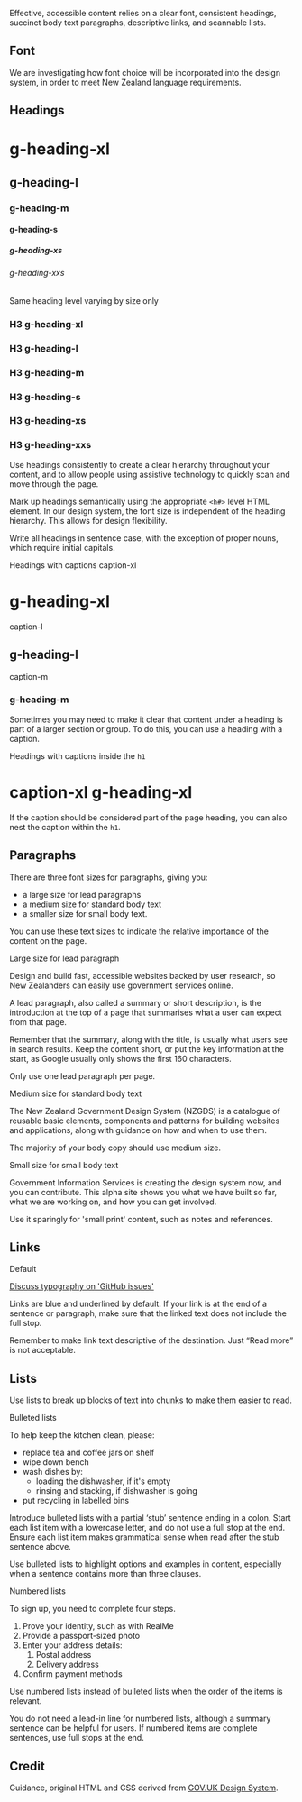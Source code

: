 <P styleSize="large">Effective, accessible content relies on a clear font, consistent headings, succinct body text paragraphs, descriptive links, and scannable lists.</P>

## Font

We are investigating how font choice will be incorporated into the design system, in order to meet New Zealand language requirements.

## Headings

<ExampleContainer>
    <Example title="Example: Headings (Typography)">
        <ExampleSection>
            <H1 styleSize="xlarge">g-heading-xl</H1>
        </ExampleSection>
        <ExampleSection>
            <H2 styleSize="large">g-heading-l</H2>
        </ExampleSection>
        <ExampleSection>
            <H3 styleSize="medium">g-heading-m</H3>
        </ExampleSection>
        <ExampleSection>
            <H4 styleSize="small">g-heading-s</H4>
        </ExampleSection>
        <ExampleSection>
            <H5 styleSize="xsmall">g-heading-xs</H5>
        </ExampleSection>
        <ExampleSection>
            <H6 styleSize="xxsmall">g-heading-xxs</H6>
        </ExampleSection>
    </Example>
</ExampleContainer>

<ExampleContainer>
    <ExampleHeading>Same heading level varying by size only</ExampleHeading>
    <Example title="Example: Same heading level varying by size only (Typography)">
        <ExampleSection>
            <H3 styleSize="xlarge">H3 g-heading-xl</H3>
        </ExampleSection>
        <ExampleSection>
            <H3 styleSize="large">H3 g-heading-l</H3>
        </ExampleSection>
        <ExampleSection>
            <H3 styleSize="medium">H3 g-heading-m</H3>
        </ExampleSection>
        <ExampleSection>
            <H3 styleSize="small">H3 g-heading-s</H3>
        </ExampleSection>
        <ExampleSection>
            <H3 styleSize="xsmall">H3 g-heading-xs</H3>
        </ExampleSection>
        <ExampleSection>
            <H3 styleSize="xxsmall">H3 g-heading-xxs</H3>
        </ExampleSection>
    </Example>
</ExampleContainer>

Use headings consistently to create a clear hierarchy throughout your content, and to allow people using assistive technology to quickly scan and move through the page.

Mark up headings semantically using the appropriate `<h#>` level HTML element. In our design system, the font size is independent of the heading hierarchy. This allows for design flexibility.

Write all headings in sentence case, with the exception of proper nouns, which require initial capitals.

<ExampleContainer>
    <ExampleHeading>Headings with captions</ExampleHeading>
    <Example title="Example: Headings with captions (Typography)">
        <ExampleSection>
            <CaptionXl>caption-xl</CaptionXl>
            <H1 styleSize="xlarge">g-heading-xl</H1>
        </ExampleSection>
        <ExampleSection>
            <CaptionL>caption-l</CaptionL>
            <H2 styleSize="large">g-heading-l</H2>
        </ExampleSection>
        <ExampleSection>
            <CaptionM>caption-m</CaptionM>
            <H3 styleSize="medium">g-heading-m</H3>
        </ExampleSection>
    </Example>
</ExampleContainer>

Sometimes you may need to make it clear that content under a heading is part of a larger section or group. To do this, you can use a heading with a caption.

<ExampleContainer>
    <ExampleHeading>Headings with captions inside the <code>h1</code></ExampleHeading>
    <Example title="Example: Headings with captions inside the h1 (Typography)">
        <H1 styleSize="xlarge">
            <CaptionXl>caption-xl</CaptionXl>
            g-heading-xl
        </H1>
    </Example>
</ExampleContainer>

If the caption should be considered part of the page heading, you can also nest the caption within the `h1`.

## Paragraphs

There are three font sizes for paragraphs, giving you:

- a large size for lead paragraphs
- a medium size for standard body text
- a smaller size for small body text.

You can use these text sizes to indicate the relative importance of the content on the page.

<ExampleContainer>
    <ExampleHeading>Large size for lead paragraph</ExampleHeading>
    <Example title="Example: Large size for lead paragraph (Typography)">
        <ExampleSection>
            <P styleSize="large">
                Design and build fast, accessible websites backed by user research, so New Zealanders can easily use government services online.</P>
        </ExampleSection>
    </Example>
</ExampleContainer>

A lead paragraph, also called a summary or short description, is the introduction at the top of a page that summarises what a user can expect from that page.

Remember that the summary, along with the title, is usually what users see in search results. Keep the content short, or put the key information at the start, as Google usually only shows the first 160 characters.

Only use one lead paragraph per page.

<ExampleContainer>
    <ExampleHeading>Medium size for standard body text</ExampleHeading>
    <Example title="Example: Medium size for standard body text (Typography)">
        <ExampleSection>
            <P styleSize="medium">
                The New Zealand Government Design System (NZGDS) is a catalogue of reusable basic elements, components and patterns for building websites and applications, along with guidance on how and when to use them.</P>
        </ExampleSection>
    </Example>
</ExampleContainer>

The majority of your body copy should use medium size.

<ExampleContainer>
    <ExampleHeading>Small size for small body text</ExampleHeading>
    <Example title="Example: Small size for small body text (Typography)">
        <ExampleSection>
            <P styleSize="small">
            Government Information Services is creating the design system now, and you can contribute. This alpha site shows you what we have built so far, what we are working on, and how you can get involved.</P>
        </ExampleSection>
    </Example>
</ExampleContainer>

Use it sparingly for 'small print' content, such as notes and references.

## Links

<ExampleContainer>
    <ExampleHeading>Default</ExampleHeading>
    <Example title="Example: Links (Typography)">
        <P styleSize="medium">
            <A href="#">Discuss typography on 'GitHub issues'</A>
        </P>
    </Example>
</ExampleContainer>

Links are blue and underlined by default. If your link is at the end of a sentence or paragraph, make sure that the linked text does not include the full stop.

Remember to make link text descriptive of the destination. Just “Read more” is not acceptable.

## Lists

Use lists to break up blocks of text into chunks to make them easier to read.

<ExampleContainer>
    <ExampleHeading>Bulleted lists</ExampleHeading>
    <Example title="Example: Bulleted lists (Typography)">
        <P styleSize="medium">To help keep the kitchen clean, please:</P>
        <Ul bulleted>
            <Li>replace tea and coffee jars on shelf</Li>
            <Li>wipe down bench</Li>
            <Li>wash dishes by: <Ul bulleted>
                    <Li>loading the dishwasher, if it's empty</Li>
                    <Li>rinsing and stacking, if dishwasher is going</Li>
                </Ul>
            </Li>
            <Li>put recycling in labelled bins</Li>
        </Ul>
    </Example>
</ExampleContainer>

Introduce bulleted lists with a partial ‘stub’ sentence ending in a colon. Start each list item with a lowercase letter, and do not use a full stop at the end. Ensure each list item makes grammatical sense when read after the stub sentence above.

Use bulleted lists to highlight options and examples in content, especially when a sentence contains more than three clauses.

<ExampleContainer>
    <ExampleHeading>Numbered lists</ExampleHeading>
    <Example title="Example: Numbered lists (Typography)">
        <P styleSize="medium">To sign up, you need to complete four steps.</P>
        <Ol numbered>
            <Li>Prove your identity, such as with RealMe</Li>
            <Li>Provide a passport-sized photo</Li>
            <Li>
                Enter your address details:
                <Ol numbered>
                    <Li>Postal address</Li>
                    <Li>Delivery address</Li>
                </Ol>
            </Li>
            <Li>Confirm payment methods</Li>
        </Ol>
    </Example>
</ExampleContainer>

Use numbered lists instead of bulleted lists when the order of the items is relevant.

You do not need a lead-in line for numbered lists, although a summary sentence can be helpful for users. If numbered items are complete sentences, use full stops at the end.

## Credit

Guidance, original HTML and CSS derived from [GOV.UK Design System](https://github.com/alphagov/govuk-frontend).
